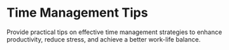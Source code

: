 # Time Management Tips

Provide practical tips on effective time management strategies to enhance productivity, reduce stress, and achieve a better work-life balance.